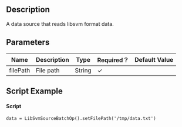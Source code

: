 ## Description
A data source that reads libsvm format data.

## Parameters
| Name | Description | Type | Required？ | Default Value |
| --- | --- | --- | --- | --- |
| filePath | File path | String | ✓ |  |


## Script Example
#### Script
```
data = LibSvmSourceBatchOp().setFilePath('/tmp/data.txt')
```
